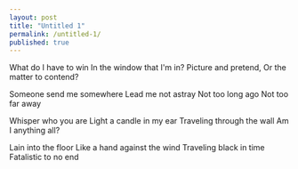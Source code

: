 ```yaml
---
layout: post
title: "Untitled 1"
permalink: /untitled-1/
published: true
---
```


What do I have to win
In the window that I'm in?
Picture and pretend,
Or the matter to contend?

Someone send me somewhere
Lead me not astray
Not too long ago 
Not too far away

Whisper who you are
Light a candle in my ear
Traveling through the wall
Am I anything all?

Lain into the floor
Like a hand against the wind
Traveling black in time
Fatalistic to no end
